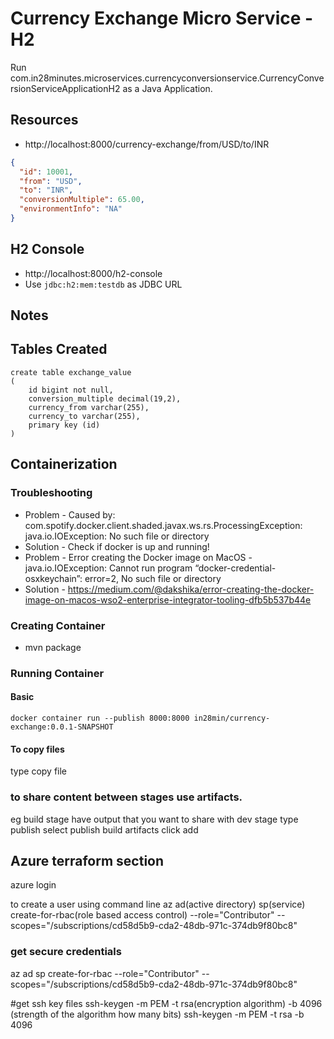 # Currency Exchange Micro Service - H2

Run com.in28minutes.microservices.currencyconversionservice.CurrencyConversionServiceApplicationH2 as a Java Application.

## Resources

- http://localhost:8000/currency-exchange/from/USD/to/INR

```json
{
  "id": 10001,
  "from": "USD",
  "to": "INR",
  "conversionMultiple": 65.00,
  "environmentInfo": "NA"
}
```

## H2 Console

- http://localhost:8000/h2-console
- Use `jdbc:h2:mem:testdb` as JDBC URL


## Notes

## Tables Created
```
create table exchange_value 
(
	id bigint not null, 
	conversion_multiple decimal(19,2), 
	currency_from varchar(255), 
	currency_to varchar(255), 
	primary key (id)
)
```

## Containerization

### Troubleshooting

- Problem - Caused by: com.spotify.docker.client.shaded.javax.ws.rs.ProcessingException: java.io.IOException: No such file or directory
- Solution - Check if docker is up and running!
- Problem - Error creating the Docker image on MacOS - java.io.IOException: Cannot run program “docker-credential-osxkeychain”: error=2, No such file or directory
- Solution - https://medium.com/@dakshika/error-creating-the-docker-image-on-macos-wso2-enterprise-integrator-tooling-dfb5b537b44e

### Creating Container

- mvn package

### Running Container

#### Basic
```
docker container run --publish 8000:8000 in28min/currency-exchange:0.0.1-SNAPSHOT
```

#### To copy files
type copy file

### to share content between stages use artifacts. 
eg build stage have output that you want to share with dev stage
type publish select publish build artifacts
click add

## Azure terraform section
azure login


to create a user using command line
az ad(active directory) sp(service) create-for-rbac(role based access control) --role="Contributor" --scopes="/subscriptions/cd58d5b9-cda2-48db-971c-374db9f80bc8"

### get secure credentials
az ad sp create-for-rbac --role="Contributor" --scopes="/subscriptions/cd58d5b9-cda2-48db-971c-374db9f80bc8"

#get ssh key files
ssh-keygen -m PEM -t rsa(encryption algorithm) -b 4096 (strength of the algorithm how many bits)
ssh-keygen -m PEM -t rsa -b 4096 

